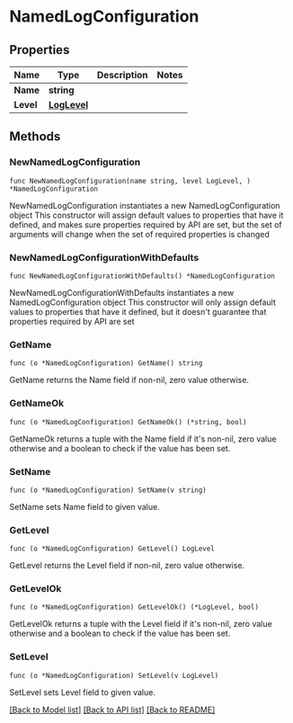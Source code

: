 # NamedLogConfiguration

## Properties

Name | Type | Description | Notes
------------ | ------------- | ------------- | -------------
**Name** | **string** |  | 
**Level** | [**LogLevel**](LogLevel.md) |  | 


## Methods

### NewNamedLogConfiguration

`func NewNamedLogConfiguration(name string, level LogLevel, ) *NamedLogConfiguration`

NewNamedLogConfiguration instantiates a new NamedLogConfiguration object
This constructor will assign default values to properties that have it defined,
and makes sure properties required by API are set, but the set of arguments
will change when the set of required properties is changed

### NewNamedLogConfigurationWithDefaults

`func NewNamedLogConfigurationWithDefaults() *NamedLogConfiguration`

NewNamedLogConfigurationWithDefaults instantiates a new NamedLogConfiguration object
This constructor will only assign default values to properties that have it defined,
but it doesn't guarantee that properties required by API are set


### GetName

`func (o *NamedLogConfiguration) GetName() string`

GetName returns the Name field if non-nil, zero value otherwise.

### GetNameOk

`func (o *NamedLogConfiguration) GetNameOk() (*string, bool)`

GetNameOk returns a tuple with the Name field if it's non-nil, zero value otherwise
and a boolean to check if the value has been set.

### SetName

`func (o *NamedLogConfiguration) SetName(v string)`

SetName sets Name field to given value.



### GetLevel

`func (o *NamedLogConfiguration) GetLevel() LogLevel`

GetLevel returns the Level field if non-nil, zero value otherwise.

### GetLevelOk

`func (o *NamedLogConfiguration) GetLevelOk() (*LogLevel, bool)`

GetLevelOk returns a tuple with the Level field if it's non-nil, zero value otherwise
and a boolean to check if the value has been set.

### SetLevel

`func (o *NamedLogConfiguration) SetLevel(v LogLevel)`

SetLevel sets Level field to given value.




[[Back to Model list]](../README.md#documentation-for-models) [[Back to API list]](../README.md#documentation-for-api-endpoints) [[Back to README]](../README.md)

